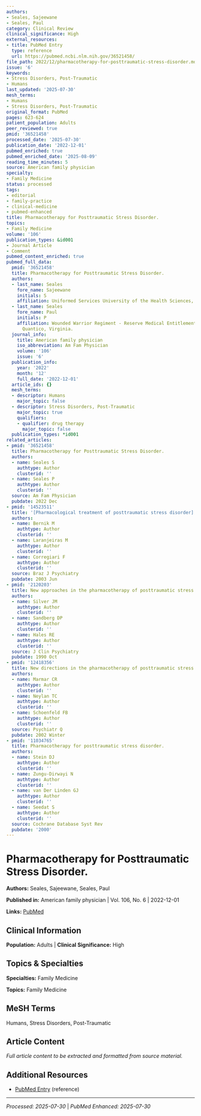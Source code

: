 ```yaml
---
authors:
- Seales, Sajeewane
- Seales, Paul
category: Clinical Review
clinical_significance: High
external_resources:
- title: PubMed Entry
  type: reference
  url: https://pubmed.ncbi.nlm.nih.gov/36521458/
file_path: 2022/12/pharmacotherapy-for-posttraumatic-stress-disorder.md
issue: '6'
keywords:
- Stress Disorders, Post-Traumatic
- Humans
last_updated: '2025-07-30'
mesh_terms:
- Humans
- Stress Disorders, Post-Traumatic
original_format: PubMed
pages: 623-624
patient_population: Adults
peer_reviewed: true
pmid: '36521458'
processed_date: '2025-07-30'
publication_date: '2022-12-01'
pubmed_enriched: true
pubmed_enriched_date: '2025-08-09'
reading_time_minutes: 5
source: American family physician
specialty:
- Family Medicine
status: processed
tags:
- editorial
- family-practice
- clinical-medicine
- pubmed-enhanced
title: Pharmacotherapy for Posttraumatic Stress Disorder.
topics:
- Family Medicine
volume: '106'
publication_types: &id001
- Journal Article
- Comment
pubmed_content_enriched: true
pubmed_full_data:
  pmid: '36521458'
  title: Pharmacotherapy for Posttraumatic Stress Disorder.
  authors:
  - last_name: Seales
    fore_name: Sajeewane
    initials: S
    affiliation: Uniformed Services University of the Health Sciences, Bethesda, Maryland.
  - last_name: Seales
    fore_name: Paul
    initials: P
    affiliation: Wounded Warrior Regiment - Reserve Medical Entitlements Determination,
      Quantico, Virginia.
  journal_info:
    title: American family physician
    iso_abbreviation: Am Fam Physician
    volume: '106'
    issue: '6'
  publication_info:
    year: '2022'
    month: '12'
    full_date: '2022-12-01'
  article_ids: {}
  mesh_terms:
  - descriptor: Humans
    major_topic: false
  - descriptor: Stress Disorders, Post-Traumatic
    major_topic: true
    qualifiers:
    - qualifier: drug therapy
      major_topic: false
  publication_types: *id001
related_articles:
- pmid: '36521458'
  title: Pharmacotherapy for Posttraumatic Stress Disorder.
  authors:
  - name: Seales S
    authtype: Author
    clusterid: ''
  - name: Seales P
    authtype: Author
    clusterid: ''
  source: Am Fam Physician
  pubdate: 2022 Dec
- pmid: '14523511'
  title: '[Pharmacological treatment of posttraumatic stress disorder].'
  authors:
  - name: Bernik M
    authtype: Author
    clusterid: ''
  - name: Laranjeiras M
    authtype: Author
    clusterid: ''
  - name: Corregiari F
    authtype: Author
    clusterid: ''
  source: Braz J Psychiatry
  pubdate: 2003 Jun
- pmid: '2120203'
  title: New approaches in the pharmacotherapy of posttraumatic stress disorder.
  authors:
  - name: Silver JM
    authtype: Author
    clusterid: ''
  - name: Sandberg DP
    authtype: Author
    clusterid: ''
  - name: Hales RE
    authtype: Author
    clusterid: ''
  source: J Clin Psychiatry
  pubdate: 1990 Oct
- pmid: '12418356'
  title: New directions in the pharmacotherapy of posttraumatic stress disorder.
  authors:
  - name: Marmar CR
    authtype: Author
    clusterid: ''
  - name: Neylan TC
    authtype: Author
    clusterid: ''
  - name: Schoenfeld FB
    authtype: Author
    clusterid: ''
  source: Psychiatr Q
  pubdate: 2002 Winter
- pmid: '11034765'
  title: Pharmacotherapy for posttraumatic stress disorder.
  authors:
  - name: Stein DJ
    authtype: Author
    clusterid: ''
  - name: Zungu-Dirwayi N
    authtype: Author
    clusterid: ''
  - name: van Der Linden GJ
    authtype: Author
    clusterid: ''
  - name: Seedat S
    authtype: Author
    clusterid: ''
  source: Cochrane Database Syst Rev
  pubdate: '2000'
---
```


# Pharmacotherapy for Posttraumatic Stress Disorder.

**Authors:** Seales, Sajeewane, Seales, Paul

**Published in:** American family physician | Vol. 106, No. 6 | 2022-12-01

**Links:** [PubMed](https://pubmed.ncbi.nlm.nih.gov/36521458/)

## Clinical Information

**Population:** Adults | **Clinical Significance:** High

## Topics & Specialties

**Specialties:** Family Medicine

**Topics:** Family Medicine

## MeSH Terms

Humans, Stress Disorders, Post-Traumatic

## Article Content

*Full article content to be extracted and formatted from source material.*

## Additional Resources

- [PubMed Entry](https://pubmed.ncbi.nlm.nih.gov/36521458/) (reference)

---

*Processed: 2025-07-30* | *PubMed Enhanced: 2025-07-30*
